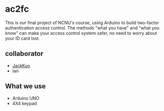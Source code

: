 # ac2fc
This is our final project of NCNU's course, using Arduino to build two-factor authentication access control. The methods "what you have" and "what you know" can make your access control system safer, no need to worry about your ID card lost.

## collaborator

- [JackKuo](https://github.com/jackkuo-tw)
- Ian

## What we use

- Arduino UNO
- 4X4 keypad
